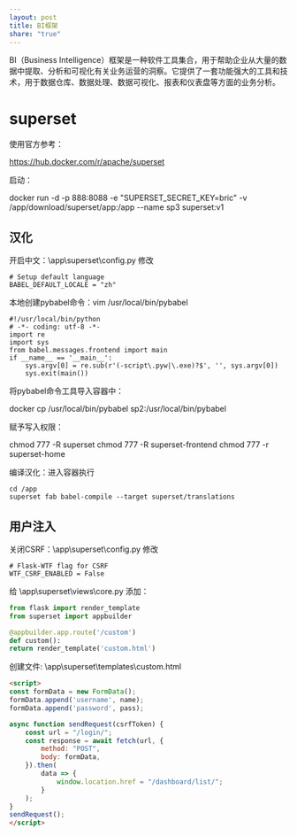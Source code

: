 ```yaml
---
layout: post
title: BI框架
share: "true"
---
```


BI（Business Intelligence）框架是一种软件工具集合，用于帮助企业从大量的数据中提取、分析和可视化有关业务运营的洞察。它提供了一套功能强大的工具和技术，用于数据仓库、数据处理、数据可视化、报表和仪表盘等方面的业务分析。

# superset


使用官方参考：

https://hub.docker.com/r/apache/superset

启动：

docker run -d -p 888:8088 -e "SUPERSET_SECRET_KEY=bric" -v /app/download/superset/app:/app --name sp3 superset:v1


## 汉化


开启中文：\app\superset\config.py 修改

    # Setup default language
    BABEL_DEFAULT_LOCALE = "zh"

本地创建pybabel命令：vim /usr/local/bin/pybabel

    #!/usr/local/bin/python
    # -*- coding: utf-8 -*-
    import re
    import sys
    from babel.messages.frontend import main
    if __name__ == '__main__':
        sys.argv[0] = re.sub(r'(-script\.pyw|\.exe)?$', '', sys.argv[0])
        sys.exit(main())

将pybabel命令工具导入容器中：

docker cp /usr/local/bin/pybabel sp2:/usr/local/bin/pybabel

赋予写入权限：

chmod 777 -R superset
chmod 777 -R superset-frontend
chmod 777 -r superset-home

编译汉化：进入容器执行

    cd /app
    superset fab babel-compile --target superset/translations


## 用户注入

关闭CSRF：\app\superset\config.py 修改

    # Flask-WTF flag for CSRF
    WTF_CSRF_ENABLED = False


给 \app\superset\views\core.py 添加：

```python
from flask import render_template
from superset import appbuilder

@appbuilder.app.route('/custom')  
def custom():
return render_template('custom.html')
```

创建文件: \app\superset\templates\custom.html


```html
<script>
const formData = new FormData();
formData.append('username', name);
formData.append('password', pass);

async function sendRequest(csrfToken) {
    const url = "/login/";
    const response = await fetch(url, {
        method: "POST",
        body: formData,
    }).then(
        data => {
            window.location.href = "/dashboard/list/";
        }
    );
}
sendRequest();
</script>
```